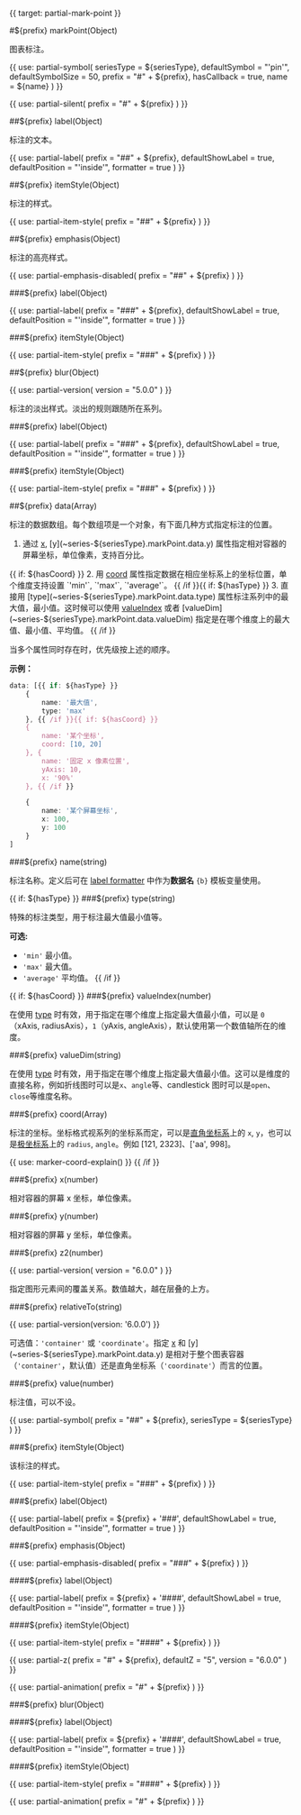 
{{ target: partial-mark-point }}

#${prefix} markPoint(Object)

图表标注。

{{ use: partial-symbol(
    seriesType = ${seriesType},
    defaultSymbol = "'pin'",
    defaultSymbolSize = 50,
    prefix = "#" + ${prefix},
    hasCallback = true,
    name = ${name}
) }}

{{ use: partial-silent(
    prefix = "#" + ${prefix}
) }}

##${prefix} label(Object)

标注的文本。

{{ use: partial-label(
    prefix = "##" + ${prefix},
    defaultShowLabel = true,
    defaultPosition = "'inside'",
    formatter = true
) }}

##${prefix} itemStyle(Object)

标注的样式。

{{ use: partial-item-style(
    prefix = "##" + ${prefix}
) }}

##${prefix} emphasis(Object)

标注的高亮样式。

{{ use: partial-emphasis-disabled(
    prefix = "##" + ${prefix}
) }}

###${prefix} label(Object)

{{ use: partial-label(
    prefix = "###" + ${prefix},
    defaultShowLabel = true,
    defaultPosition = "'inside'",
    formatter = true
) }}

###${prefix} itemStyle(Object)

{{ use: partial-item-style(
    prefix = "###" + ${prefix}
) }}

##${prefix} blur(Object)

{{ use: partial-version(
    version = "5.0.0"
) }}

标注的淡出样式。淡出的规则跟随所在系列。

###${prefix} label(Object)

{{ use: partial-label(
    prefix = "###" + ${prefix},
    defaultShowLabel = true,
    defaultPosition = "'inside'",
    formatter = true
) }}

###${prefix} itemStyle(Object)

{{ use: partial-item-style(
    prefix = "###" + ${prefix}
) }}

##${prefix} data(Array)

标注的数据数组。每个数组项是一个对象，有下面几种方式指定标注的位置。
1. 通过 [x](~series-${seriesType}.markPoint.data.x), [y](~series-${seriesType}.markPoint.data.y) 属性指定相对容器的屏幕坐标，单位像素，支持百分比。

{{ if: ${hasCoord} }}
2. 用 [coord](~series-${seriesType}.markPoint.data.coord) 属性指定数据在相应坐标系上的坐标位置，单个维度支持设置 `'min'`, `'max'`, `'average'`。
{{ /if }}{{ if: ${hasType} }}
3. 直接用 [type](~series-${seriesType}.markPoint.data.type) 属性标注系列中的最大值，最小值。这时候可以使用 [valueIndex](~series-${seriesType}.markPoint.data.valueIndex) 或者 [valueDim](~series-${seriesType}.markPoint.data.valueDim) 指定是在哪个维度上的最大值、最小值、平均值。
{{ /if }}

当多个属性同时存在时，优先级按上述的顺序。

**示例：**
```ts
data: [{{ if: ${hasType} }}
    {
        name: '最大值',
        type: 'max'
    }, {{ /if }}{{ if: ${hasCoord} }}
    {
        name: '某个坐标',
        coord: [10, 20]
    }, {
        name: '固定 x 像素位置',
        yAxis: 10,
        x: '90%'
    }, {{ /if }}

    {
        name: '某个屏幕坐标',
        x: 100,
        y: 100
    }
]
```

###${prefix} name(string)

标注名称。定义后可在 [label formatter](~series-${seriesType}.markPoint.data.label.formatter) 中作为**数据名** `{b}` 模板变量使用。

{{ if: ${hasType} }}
###${prefix} type(string)

<ExampleUIControlEnum options="min,max,average" />

特殊的标注类型，用于标注最大值最小值等。

**可选:**
+ `'min'` 最小值。
+ `'max'` 最大值。
+ `'average'` 平均值。
{{ /if }}

{{ if: ${hasCoord} }}
###${prefix} valueIndex(number)

<ExampleUIControlNumber min="0" max="1" step="1"  />

在使用 [type](~series-${seriesType}.markPoint.data.type) 时有效，用于指定在哪个维度上指定最大值最小值，可以是 `0`（xAxis, radiusAxis），`1`（yAxis, angleAxis），默认使用第一个数值轴所在的维度。

###${prefix} valueDim(string)

在使用 [type](~series-${seriesType}.markPoint.data.type) 时有效，用于指定在哪个维度上指定最大值最小值。这可以是维度的直接名称，例如折线图时可以是`x`、`angle`等、candlestick 图时可以是`open`、`close`等维度名称。

###${prefix} coord(Array)

标注的坐标。坐标格式视系列的坐标系而定，可以是[直角坐标系](~grid)上的 `x`, `y`，也可以是[极坐标系](~polar)上的 `radius`, `angle`。例如 [121, 2323]、['aa', 998]。

{{ use: marker-coord-explain() }}
{{ /if }}

###${prefix} x(number)

<ExampleUIControlPercent default="0" />

相对容器的屏幕 x 坐标，单位像素。

###${prefix} y(number)

<ExampleUIControlPercent default="0" />

相对容器的屏幕 y 坐标，单位像素。

###${prefix} z2(number)

{{ use: partial-version(
    version = "6.0.0"
) }}

指定图形元素间的覆盖关系。数值越大，越在层叠的上方。

###${prefix} relativeTo(string)

{{ use: partial-version(version: '6.0.0') }}

可选值：`'container'` 或 `'coordinate'`。指定 [x](~series-${seriesType}.markPoint.data.x) 和 [y](~series-${seriesType}.markPoint.data.y) 是相对于整个图表容器（`'container'`，默认值）还是直角坐标系（`'coordinate'`）而言的位置。

###${prefix} value(number)

标注值，可以不设。

{{ use: partial-symbol(
    prefix = "##" + ${prefix},
    seriesType = ${seriesType}
) }}

###${prefix} itemStyle(Object)

该标注的样式。

{{ use: partial-item-style(
    prefix = "###" + ${prefix}
) }}

###${prefix} label(Object)

{{ use: partial-label(
    prefix = ${prefix} + '###',
    defaultShowLabel = true,
    defaultPosition = "'inside'",
    formatter = true
) }}

###${prefix} emphasis(Object)

{{ use: partial-emphasis-disabled(
    prefix = "###" + ${prefix}
) }}

####${prefix} label(Object)

{{ use: partial-label(
    prefix = ${prefix} + '####',
    defaultShowLabel = true,
    defaultPosition = "'inside'",
    formatter = true
) }}

####${prefix} itemStyle(Object)

{{ use: partial-item-style(
    prefix = "####" + ${prefix}
) }}

{{ use: partial-z(
    prefix = "#" + ${prefix},
    defaultZ = "5",
    version = "6.0.0"
) }}

{{ use: partial-animation(
    prefix = "#" + ${prefix}
) }}

###${prefix} blur(Object)

####${prefix} label(Object)

{{ use: partial-label(
    prefix = ${prefix} + '####',
    defaultShowLabel = true,
    defaultPosition = "'inside'",
    formatter = true
) }}

####${prefix} itemStyle(Object)

{{ use: partial-item-style(
    prefix = "####" + ${prefix}
) }}

{{ use: partial-animation(
    prefix = "#" + ${prefix}
) }}


